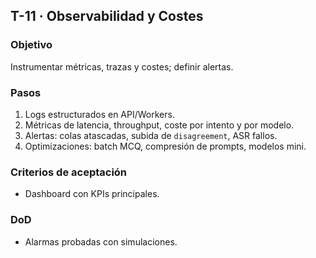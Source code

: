 ## T-11 · Observabilidad y Costes

### Objetivo

Instrumentar métricas, trazas y costes; definir alertas.

### Pasos

1. Logs estructurados en API/Workers.
2. Métricas de latencia, throughput, coste por intento y por modelo.
3. Alertas: colas atascadas, subida de `disagreement`, ASR fallos.
4. Optimizaciones: batch MCQ, compresión de prompts, modelos mini.

### Criterios de aceptación

- Dashboard con KPIs principales.

### DoD

- Alarmas probadas con simulaciones.
